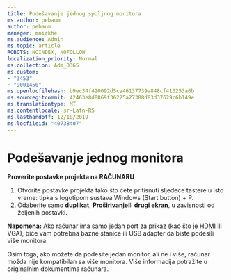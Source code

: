 ```yaml
---
title: Podešavanje jednog spoljnog monitora
ms.author: pebaum
author: pebaum
manager: mnirkhe
ms.audience: Admin
ms.topic: article
ROBOTS: NOINDEX, NOFOLLOW
localization_priority: Normal
ms.collection: Adm_O365
ms.custom:
- "3453"
- "9001450"
ms.openlocfilehash: b9ec34f420092d5ca46137739a848cf413253a6b
ms.sourcegitcommit: 42463e8d8869f36225a27388d83d37629c6b149e
ms.translationtype: MT
ms.contentlocale: sr-Latn-RS
ms.lasthandoff: 12/18/2019
ms.locfileid: "40738407"
---
```

# <a name="set-up-one-monitor"></a>Podešavanje jednog monitora

**Proverite postavke projekta na RAČUNARU**

1. Otvorite postavke projekta tako što ćete pritisnuti sljedeće tastere u isto vreme: tipka s logotipom sustava Windows (Start button) + P.
2. Odaberite samo **duplikat**, **Proširivanje**ili **drugi ekran**, u zavisnosti od željenih postavki.

**Napomena:** Ako računar ima samo jedan port za prikaz (kao što je HDMI ili VGA), biće vam potrebna bazne stanice ili USB adapter da biste podesili više monitora.

Osim toga, ako možete da podesite jedan monitor, ali ne i više, računar možda nije kompatibilan sa više monitora. Više informacija potražite u originalnim dokumentima računara.